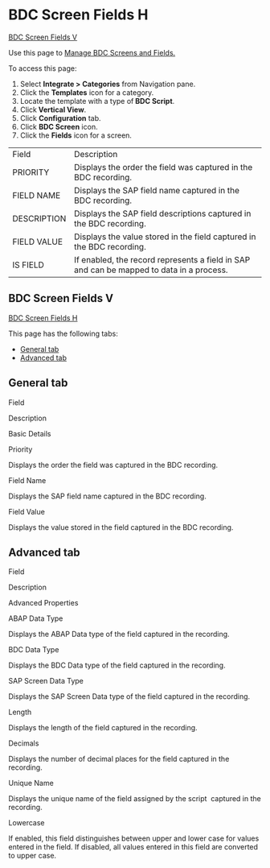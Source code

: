 # BDC Screen Fields H

[BDC Screen Fields V](#BDC_Screen_Fields_V_All)

<div class="use">

Use this page to [Manage BDC Screens and
Fields.](../Use_Cases/Manage_BDC_Screens_and_Fields.htm)

</div>

To access this page:

1.  Select <span style="font-weight: bold;">Integrate \>
    Categories</span> from Navigation pane.
2.  Click the <span style="font-weight: bold;">Templates</span> icon for
    a category.
3.  Locate the template with a type of<span style="font-weight: bold;">
    BDC Script</span>.
4.  Click<span style="font-weight: bold;"> Vertical View</span>.
5.  Click <span style="font-weight: bold;">Configuration</span> tab.
6.  Click <span style="font-weight: bold;">BDC Screen</span> icon.
7.  Click the <span style="font-weight: bold;">Fields</span> icon for a
    screen.

|             |                                                                                          |
| ----------- | ---------------------------------------------------------------------------------------- |
| Field       | Description                                                                              |
| PRIORITY    | Displays the order the field was captured in the BDC recording.                          |
| FIELD NAME  | Displays the SAP field name captured in the BDC recording.                               |
| DESCRIPTION | Displays the SAP field descriptions captured in the BDC recording.                       |
| FIELD VALUE | Displays the value stored in the field captured in the BDC recording.                    |
| IS FIELD    | If enabled, the record represents a field in SAP and can be mapped to data in a process. |

## <span id="BDC_Screen_Fields_V_All"></span>BDC Screen Fields V

[BDC Screen Fields H](BDC_Screen_Fields_H.htm)

This page has the following tabs:

  - [General tab](#General_Tab)
  - [Advanced tab](#Advanced_Tab)

## <span id="General_Tab"></span>General tab

Field

Description

Basic Details

Priority

Displays the order the field was captured in the BDC recording.

Field Name

Displays the SAP field name captured in the BDC recording.

Field Value

Displays the value stored in the field captured in the BDC recording.

## <span id="Advanced_Tab"></span>Advanced tab

Field

Description

Advanced Properties

ABAP Data Type

Displays the ABAP Data type of the field captured in the recording.

BDC Data Type

Displays the BDC Data type of the field captured in the recording.

SAP Screen Data Type

Displays the SAP Screen Data type of the field captured in the
recording.

Length

Displays the length of the field captured in the recording.

Decimals

Displays the number of decimal places for the field captured in the
recording.

Unique Name

Displays the unique name of the field assigned by the script  captured
in the recording.

Lowercase

If enabled, this field distinguishes between upper and lower case for
values entered in the field. If disabled, all values entered in this
field are converted to upper case.
